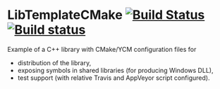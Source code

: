 LibTemplateCMake [![Build Status](https://travis-ci.org/robotology-playground/lib-template-cmake.svg?branch=master)](https://travis-ci.org/robotology-playground/lib-template-cmake) [![Build status](https://ci.appveyor.com/api/projects/status/64u9i4j4jjcmjdpt/branch/master)](https://ci.appveyor.com/project/traversaro/lib-template-cmake/branch/master)
===========

Example of a C++ library with CMake/YCM configuration files for 
  * distribution of the library,
  * exposing symbols in shared libraries (for producing Windows DLL),
  * test support (with relative Travis and AppVeyor script configured).
